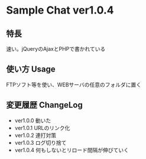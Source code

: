 # Sample Chat ver1.0.4

## 特長

速い。jQueryのAjaxとPHPで書かれている

## 使い方 Usage

FTPソフト等を使い、WEBサーバの任意のフォルダに置く

## 変更履歴 ChangeLog

- ver1.0.0 動いた
- ver1.0.1 URLのリンク化
- ver1.0.2 連打対策
- ver1.0.3 ログ切り捨て
- ver1.0.4 何もしないとリロード間隔が伸びていく